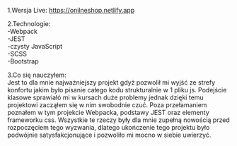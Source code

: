 1.Wersja Live: https://onilneshop.netlify.app

2.Technologie:   
-Webpack  
-JEST  
-czysty JavaScript  
-SCSS  
-Bootstrap  

3.Co się nauczyłem:  
Jest to dla mnie najważniejszy projekt gdyż pozwolił mi wyjść ze strefy konfortu jakim było pisanie całego kodu strukturalnie w 1 pliku js. Podejście klasowe sprawiałó mi w kursach duże problemy jednak dzięki temu projektowi zacząłem się w nim swobodnie czuć. Poza przełamaniem poznałem w tym projekcie Webpacka, podstawy JEST oraz elementy frameworku css. Wszystkie te rzeczy były dla mnie zupełną nowością przed rozpoczęciem tego wyzwania, dlatego ukończenie tego projektu było podwójnie satysfakcjonujące i pozwoliło mi mocno w siebie uwierzyć.

